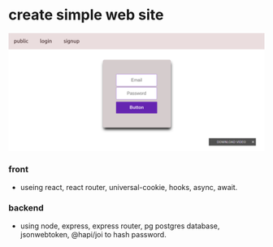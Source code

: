 # create simple web site
![the web site](./login.png)

### front 
- useing react, react router, universal-cookie, hooks, async, await.

### backend 
- using node, express, express router, pg postgres database, jsonwebtoken, @hapi/joi to hash password.